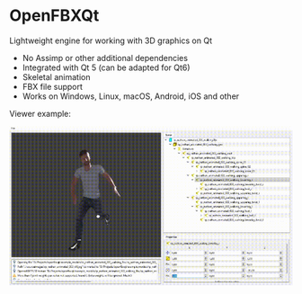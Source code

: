 # OpenFBXQt
Lightweight engine for working with 3D graphics on Qt
- No Assimp or other additional dependencies
- Integrated with Qt 5 (can be adapted for Qt6)
- Skeletal animation
- FBX file support
- Works on Windows, Linux, macOS, Android, iOS and other

Viewer example:
<p align="center">
  <img src="misc/animation.gif">
</p>
